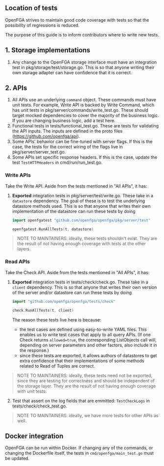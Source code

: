 ## Location of tests

OpenFGA strives to maintain good code coverage with tests so that the possibility of regressions is reduced.

The purpose of this guide is to inform contributors where to write new tests.

## 1. Storage implementations

1. Any change to the OpenFGA storage interface must have an integration test in pkg/storage/test/storage.go. This is so that anyone writing their own storage adapter can have confidence that it is correct.

## 2. APIs

1. All APIs use an underlying `command` object. These commands must have unit tests. For example, Write API is backed by Write Command, which has unit tests in pkg/server/commands/write_test.go. These should target mocked dependencies to cover the majority of the business logic. If you are changing business logic, add a test here.
2. Functional tests in tests/functional_test.go. These are tests for validating the API inputs. The inputs are defined in the proto files (https://github.com/openfga/api).
3. Some APIs' behavior can be fine-tuned with server flags. If this is the case, the tests for the correct wiring of the flags live in pkg/server/server_test.go.
4. Some APIs set specific response headers. If this is the case, update the test `TestHTTPHeaders` in cmd/run/run_test.go.

### Write APIs

Take the Write API. Aside from the tests mentioned in "All APIs", it has:

1. **Exported** integration tests in pkg/server/test/write.go. These take in a `datastore` dependency. The goal of these is to test the underlying datastore methods used. This is so that anyone that writes their own implementation of the datastore can run these tests by doing
    ```go
    import openfgatest "github.com/openfga/openfga/pkg/server/test"
    
    openfgatest.RunAllTests(t, datastore)
    ```
   
> NOTE TO MAINTAINERS: ideally, these tests shouldn't exist. They are the result of not having enough coverage with tests at the other layers.
   
### Read APIs

Take the Check API. Aside from the tests mentioned in "All APIs", it has:

1. **Exported** integration tests in tests/check/check.go. These take in a `client` dependency. This is so that anyone that writes their own version of the server and/or datastore can run these tests by doing
    ```go
    import "github.com/openfga/openfga/tests/check"
    
    check.RunAllTests(t, client)
    ```

    The reason these tests live here is because:
      - the test cases are defined using easy-to-write YAML files. This enables us to write test cases that apply to all query APIs. (If one Check returns `allowed=true`, the corresponding ListObjects call will, depending on server parameters and other factors, also include it in the response.)
      - since these tests are exported, it allows authors of datastores to get extra confidence that their implementations of some methods related to Read of Tuples are correct.

> NOTE TO MAINTAINERS: ideally, these tests need not be exported, since they are testing for correctness and should be independent of the storage layer. They are the result of not having enough coverage with unit tests.

2. Test that assert on the log fields that are emmitted: `TestCheckLogs` in tests/check/check_test.go.

> NOTE TO MAINTAINERS: ideally, we have more tests for other APIs as well.

## Docker integration

OpenFGA can be run within Docker. If changing any of the commands, or changing the Dockerfile itself, the tests in `cmd/openfga/main_test.go` must be updated.